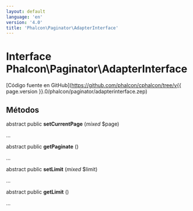 ```yaml
---
layout: default
language: 'en'
version: '4.0'
title: 'Phalcon\Paginator\AdapterInterface'
---
```


# Interface **Phalcon\Paginator\AdapterInterface**

[Código fuente en GitHub](https://github.com/phalcon/cphalcon/tree/v{{ page.version }}.0/phalcon/paginator/adapterinterface.zep)

## Métodos

abstract public **setCurrentPage** (*mixed* $page)

...

abstract public **getPaginate** ()

...

abstract public **setLimit** (*mixed* $limit)

...

abstract public **getLimit** ()

...